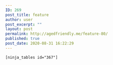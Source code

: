 ```yaml
---
ID: 269
post_title: feature
author: user
post_excerpt: ""
layout: post
permalink: http://agedfriendly.me/feature-80/
published: true
post_date: 2020-08-31 16:22:29
---
```

<!--themify_builder_static--><p><code tabindex="0" title="Click to copy shortcode" data-clipboard-text="[ninja_tables id=&quot;367&quot;]" aria-describedby="el-tooltip-1917">[ninja_tables id="367"]</code></p><!--/themify_builder_static-->
